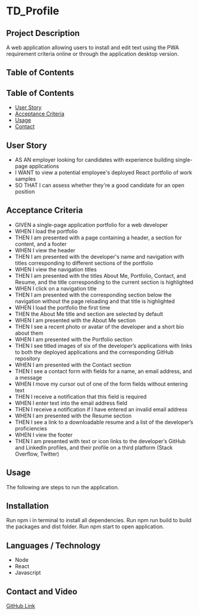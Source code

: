 # TD_Profile


## Project Description 

A web application allowing users to install and edit text using the PWA requirement criteria online or through the application desktop version. 

## Table of Contents

## Table of Contents
* [User Story](#User-Story)
* [Acceptance Criteria](#Acceptance-Criteria) 
* [Usage](#Usage)
* [Contact](#Contact) 

## User Story

* AS AN employer looking for candidates with experience building single-page applications
* I WANT to view a potential employee's deployed React portfolio of work samples
* SO THAT I can assess whether they're a good candidate for an open position

## Acceptance Criteria

* GIVEN a single-page application portfolio for a web developer
* WHEN I load the portfolio
* THEN I am presented with a page containing a header, a section for content, and a footer
* WHEN I view the header
* THEN I am presented with the developer's name and navigation with titles corresponding to different sections of the portfolio
* WHEN I view the navigation titles
* THEN I am presented with the titles About Me, Portfolio, Contact, and Resume, and the title corresponding to the current section is highlighted
* WHEN I click on a navigation title
* THEN I am presented with the corresponding section below the navigation without the page reloading and that title is highlighted
* WHEN I load the portfolio the first time
* THEN the About Me title and section are selected by default
* WHEN I am presented with the About Me section
* THEN I see a recent photo or avatar of the developer and a short bio about them
* WHEN I am presented with the Portfolio section
* THEN I see titled images of six of the developer’s applications with links to both the deployed applications and the corresponding GitHub repository
* WHEN I am presented with the Contact section
* THEN I see a contact form with fields for a name, an email address, and a message
* WHEN I move my cursor out of one of the form fields without entering text
* THEN I receive a notification that this field is required
* WHEN I enter text into the email address field
* THEN I receive a notification if I have entered an invalid email address
* WHEN I am presented with the Resume section
* THEN I see a link to a downloadable resume and a list of the developer’s proficiencies
* WHEN I view the footer
* THEN I am presented with text or icon links to the developer’s GitHub and LinkedIn profiles, and their profile on a third platform (Stack Overflow, Twitter) 

## Usage

The following are steps to run the application. 

## Installation 

Run npm i in terminal to install all dependencies. 
Run npm run build to build the packages and dist folder.
Run npm start to open application.


## Languages / Technology 

* Node
* React
* Javascript



## Contact and Video 

[GitHub Link](https://github.com/TrianaD/TD_Profile)

